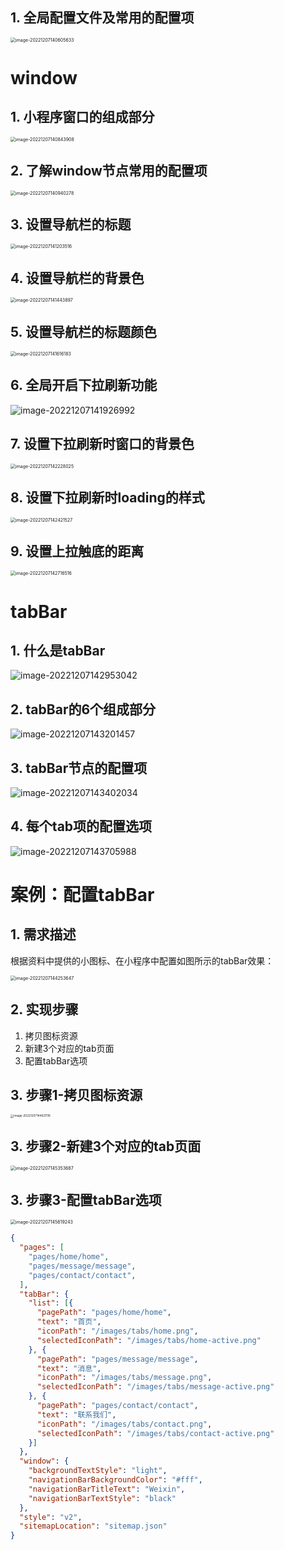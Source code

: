 ## 1. 全局配置文件及常用的配置项

<img src="06.全局配置.assets/image-20221207140605633.png" alt="image-20221207140605633" style="zoom:50%;" />

# window

## 1. 小程序窗口的组成部分

<img src="06.全局配置.assets/image-20221207140843908.png" alt="image-20221207140843908" style="zoom:50%;" />

## 2. 了解window节点常用的配置项

<img src="06.全局配置.assets/image-20221207140940278.png" alt="image-20221207140940278" style="zoom:50%;" />

## 3. 设置导航栏的标题

<img src="06.全局配置.assets/image-20221207141203516.png" alt="image-20221207141203516" style="zoom:50%;" />

## 4. 设置导航栏的背景色

<img src="06.全局配置.assets/image-20221207141443897.png" alt="image-20221207141443897" style="zoom:50%;" />

## 5. 设置导航栏的标题颜色

<img src="06.全局配置.assets/image-20221207141616183.png" alt="image-20221207141616183" style="zoom:50%;" />

## 6. 全局开启下拉刷新功能

![image-20221207141926992](06.全局配置.assets/image-20221207141926992.png)

## 7. 设置下拉刷新时窗口的背景色

<img src="06.全局配置.assets/image-20221207142228025.png" alt="image-20221207142228025" style="zoom:50%;" />

## 8. 设置下拉刷新时loading的样式

<img src="06.全局配置.assets/image-20221207142421527.png" alt="image-20221207142421527" style="zoom:50%;" />

## 9. 设置上拉触底的距离

<img src="06.全局配置.assets/image-20221207142716516.png" alt="image-20221207142716516" style="zoom:50%;" />

# tabBar

## 1. 什么是tabBar

![image-20221207142953042](06.全局配置.assets/image-20221207142953042.png)

## 2. tabBar的6个组成部分

![image-20221207143201457](06.全局配置.assets/image-20221207143201457.png)

## 3. tabBar节点的配置项

![image-20221207143402034](06.全局配置.assets/image-20221207143402034.png)

## 4. 每个tab项的配置选项

![image-20221207143705988](06.全局配置.assets/image-20221207143705988.png)

# 案例：配置tabBar

## 1. 需求描述

根据资料中提供的小图标、在小程序中配置如图所示的tabBar效果：

<img src="06.全局配置.assets/image-20221207144253647.png" alt="image-20221207144253647" style="zoom:50%;" />

## 2. 实现步骤

1. 拷贝图标资源
2. 新建3个对应的tab页面
3. 配置tabBar选项

## 3. 步骤1-拷贝图标资源

<img src="06.全局配置.assets/image-20221207144621116.png" alt="image-20221207144621116" style="zoom: 33%;" />

## 3. 步骤2-新建3个对应的tab页面

<img src="06.全局配置.assets/image-20221207145353687.png" alt="image-20221207145353687" style="zoom:50%;" />

## 3. 步骤3-配置tabBar选项

<img src="06.全局配置.assets/image-20221207145619243.png" alt="image-20221207145619243" style="zoom:50%;" />

```json
{
  "pages": [
    "pages/home/home",
    "pages/message/message",
    "pages/contact/contact",
  ],
  "tabBar": {
    "list": [{
      "pagePath": "pages/home/home",
      "text": "首页",
      "iconPath": "/images/tabs/home.png",
      "selectedIconPath": "/images/tabs/home-active.png"
    }, {
      "pagePath": "pages/message/message",
      "text": "消息",
      "iconPath": "/images/tabs/message.png",
      "selectedIconPath": "/images/tabs/message-active.png"
    }, {
      "pagePath": "pages/contact/contact",
      "text": "联系我们",
      "iconPath": "/images/tabs/contact.png",
      "selectedIconPath": "/images/tabs/contact-active.png"
    }]
  },
  "window": {
    "backgroundTextStyle": "light",
    "navigationBarBackgroundColor": "#fff",
    "navigationBarTitleText": "Weixin",
    "navigationBarTextStyle": "black"
  },
  "style": "v2",
  "sitemapLocation": "sitemap.json"
}
```


